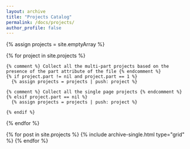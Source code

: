 ```yaml
---
layout: archive
title: "Projects Catalog"
permalink: /docs/projects/
author_profile: false
---
```


<div class="grid__wrapper">

  {% assign projects = site.emptyArray %}
  
  {% for project in site.projects %}
    
    {% comment %} Collect all the multi-part projects based on the presence of the part attribute of the file {% endcomment %}
    {% if project.part != nil and project.part == 1 %}
      {% assign projects = projects | push: project %}
      
    {% comment %} Collect all the single page projects {% endcomment %}
    {% elsif project.part == nil %}
      {% assign projects = projects | push: project %}

    {% endif %}

  {% endfor %}
  

  {% for post in site.projects %}
    {% include archive-single.html type="grid" %}
  {% endfor %}
  
</div>